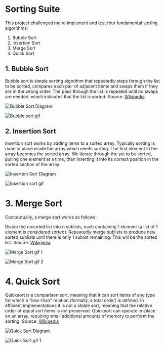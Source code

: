 # Sorting Suite

This project challenged me to implement and test four fundamental sorting algorithms: 

1. Bubble Sort
2. Insertion Sort
3. Merge Sort
4. Quick Sort

## 1. Bubble Sort

Bubble sort is simple sorting algorithm that repeatedly steps through the list to be sorted, compares each pair of adjacent items and swaps them if they are in the wrong order. The pass through the list is repeated until no swaps are needed, which indicates that the list is sorted. Source: [Wikipedia](https://en.wikipedia.org/wiki/Bubble_sort)

![Bubble Sort Diagram](https://upload.wikimedia.org/wikipedia/commons/8/83/Bubblesort-edited-color.svg)

![Bubble sort gif](https://upload.wikimedia.org/wikipedia/commons/c/c8/Bubble-sort-example-300px.gif)

## 2. Insertion Sort

Insertion sort works by adding items to a sorted array. Typically sorting is done in place inside the array which needs sorting. The first element in the array becomes the sorted array. We iterate through the set to be sorted, pulling one element at a time, then inserting it into its correct position in the sorted section of the array.

![Insertion Sort Diagram](https://upload.wikimedia.org/wikipedia/commons/7/7e/Insertionsort-edited.png)

![Insertion sort gif](https://upload.wikimedia.org/wikipedia/commons/4/42/Insertion_sort.gif)

# 3. Merge Sort

Conceptually, a merge sort works as follows:

Divide the unsorted list into n sublists, each containing 1 element (a list of 1 element is considered sorted).
Repeatedly merge sublists to produce new sorted sublists until there is only 1 sublist remaining. This will be the sorted list. Soucre: [Wikipedia](https://en.wikipedia.org/wiki/Merge_sort)

![Merge Sort gif 1](https://upload.wikimedia.org/wikipedia/commons/c/cc/Merge-sort-example-300px.gif)

![Merge Sort gif 2](https://upload.wikimedia.org/wikipedia/commons/c/c5/Merge_sort_animation2.gif)

# 4. Quick Sort

Quicksort is a comparison sort, meaning that it can sort items of any type for which a "less-than" relation (formally, a total order) is defined. In efficient implementations it is not a stable sort, meaning that the relative order of equal sort items is not preserved. Quicksort can operate in-place on an array, requiring small additional amounts of memory to perform the sorting. Source: [Wikipedia](https://en.wikipedia.org/wiki/Quicksort)



![Quick Sort Diagram](https://upload.wikimedia.org/wikipedia/commons/a/af/Quicksort-diagram.svg)

![Quick Sort gif 1](https://upload.wikimedia.org/wikipedia/commons/6/6a/Sorting_quicksort_anim.gif)


